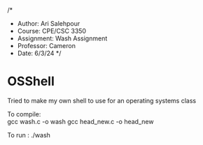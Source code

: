 /*
 * Author: Ari Salehpour
 * Course: CPE/CSC 3350
 * Assignment: Wash Assignment
 * Professor: Cameron
 * Date: 6/3/24
 */


# OSShell
Tried to make my own shell to use for an operating systems class 

To compile:  
gcc wash.c -o wash 
gcc head_new.c -o head_new


To run : ./wash